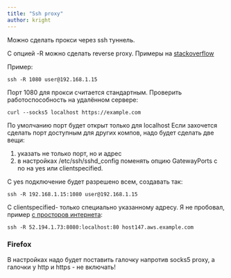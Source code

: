 ```yaml
---
title: "Ssh proxy"
author: kright
---
```

Можно сделать прокси через ssh туннель.

С опцией -R можно сделать reverse proxy.
Примеры на [stackoverflow](https://superuser.com/questions/370930/ssh-reverse-socks-tunnel)

Пример:
```
ssh -R 1080 user@192.168.1.15
```
Порт 1080 для прокcи считается стандартным.
Проверить работоспособность на удалённом сервере:
```
curl --socks5 localhost https://example.com
```

По умолчанию порт будет открыт только для localhost
Если захочется сделать порт доступным для других компов, надо будет сделать две вещи:

1. указать не только порт, но и адрес
2. в настройках /etc/ssh/sshd_config поменять опцию GatewayPorts с no на yes или clientspecified.

С yes подключение будет разрешено всем, создавать так:
```
ssh -R 192.168.1.15:1080 user@192.168.1.15
```

C clientspecified- только специально указанному адресу. Я не пробовал, пример [с просторов интернета](https://www.ssh.com/academy/ssh/tunneling-example):
```
ssh -R 52.194.1.73:8080:localhost:80 host147.aws.example.com
```


### Firefox

В настройках надо будет поставить галочку напротив socks5 proxy, а галочки у http и https - не включать!

